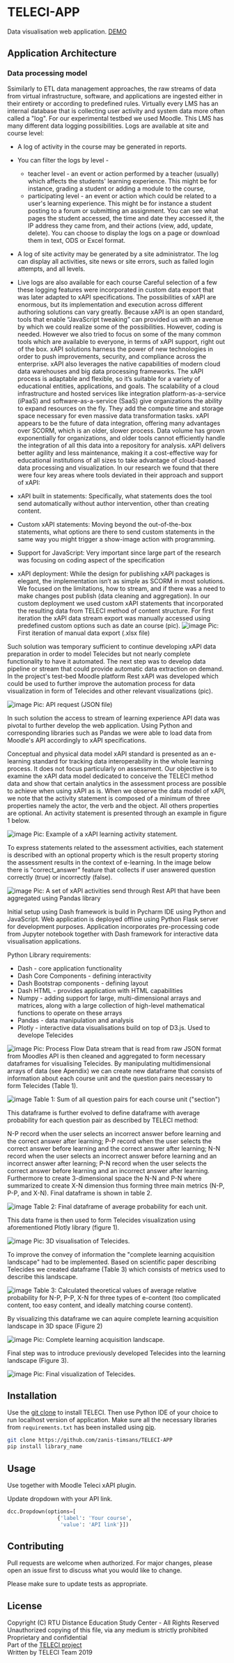 # TELECI-APP
Data visualisation web application. [DEMO](http://teleci.herokuapp.com/)

## Application Architecture
### Data processing model
Ssimilarly to ETL data management approaches, the raw streams of data from virtual infrastructure, software, and applications are ingested either in their entirety or according to predefined rules. Virtually every LMS has an internal database that is collecting user activity and system data more often called a "log". For our experimental testbed we used Moodle. This LMS has many different data logging possibilities. Logs are available at site and course level:

* A log of activity in the course may be generated in reports.
* You can filter the logs by level -
  * teacher level - an event or action performed by a teacher (usually) which affects the students' learning experience. This might be for instance, grading a student or adding a module to the course,
  * participating level - an event or action which could be related to a user's learning experience. This might be for instance a student posting to a forum or submitting an assignment. You can see what pages the student accessed, the time and date they accessed it, the IP address they came from, and their actions (view, add, update, delete). You can choose to display the logs on a page or download them in text, ODS or Excel format.
* A log of site activity may be generated by a site administrator. The log can display all activities, site news or site errors, such as failed login attempts, and all levels.
* Live logs are also available for each course
Careful selection of a few these logging features were incorporated in custom data export that was later adapted to xAPI specifications. The possibilities of xAPI are enormous, but its implementation and execution across different authoring solutions can vary greatly. Because xAPI is an open standard, tools that enable “JavaScript tweaking” can provided us with an avenue by which we could realize some of the possibilities. However, coding is needed. However we also tried to  focus on some of the many common tools which are available to everyone, in terms of xAPI support, right out of the box. xAPI solutions harness the power of new technologies in order to push improvements, security, and compliance across the enterprise. xAPI also leverages the native capabilities of modern cloud data warehouses and big data processing frameworks. The xAPI process is adaptable and flexible, so it’s suitable for a variety of educational entities, applications, and goals. The scalability of a cloud infrastructure and hosted services like integration platform-as-a-service (iPaaS) and software-as-a-service (SaaS) give organizations the ability to expand resources on the fly. They add the compute time and storage space necessary for even massive data transformation tasks. xAPI appears to be the future of data integration, offering many advantages over SCORM, which is an older, slower process. Data volume has grown exponentially for organizations, and older tools cannot efficiently handle the integration of all this data into a repository for analysis. xAPI delivers better agility and less maintenance, making it a cost-effective way for educational institutions of all sizes to take advantage of cloud-based data processing and visualization. In our research we found that there were four key areas where tools deviated in their approach and support of xAPI:

* xAPI built in statements: Specifically, what statements does the tool send automatically without author intervention, other than creating content.
* Custom xAPI statements: Moving beyond the out-of-the-box statements, what options are there to send custom statements in the same way you might trigger a show-image action with programming.
* Support for JavaScript: Very important since large part of the research was focusing on coding aspect of the specification
* xAPI deployment: While the design for publishing xAPI packages is elegant, the implementation isn’t as simple as SCORM in most solutions. We focused on the limitations, how to stream, and if there was a need to make changes post publish (data cleaning and aggregation).
In our custom deployment we used custom xAPI statements that incorporated the resulting data from TELECI method of content structure. For first iteration the xAPI data stream export was manually accessed using predefined custom options such as date an course (pic). 
![image](https://user-images.githubusercontent.com/7984338/127028933-d84879fe-d158-40a0-8a59-5f0991148740.png)
Pic: First iteration of manual data export (.xlsx file)

Such solution was temporary sufficient to continue developing xAPI data preparation in order to model Telecides but not nearly complete functionality to have it automated. The next step was to develop data pipeline or stream that could provide automatic data extraction on demand. In the project's test-bed Moodle platform Rest xAPI was developed which could be used to further improve the automation process for data visualization in form of Telecides and other relevant visualizations (pic).

![image](https://user-images.githubusercontent.com/7984338/127028960-84296f3c-83bb-4521-bd12-3122408d3e95.png)
Pic: API request (JSON file)

In such solution the access to stream of learning experience API data was pivotal to further develop the web application. Using Python and corresponding libraries such as Pandas we were able to load data from Moodle's API accordingly to xAPI specifications. 

Conceptual and physical data model
xAPI standard is presented as an e-learning standard for tracking data interoperability in the whole learning process. It does not focus particularly on assessment. Our objective is to examine the xAPI data model dedicated to conceive the TELECI method data and show that certain analytics in the assessment process are possible to achieve when using xAPI as is. When we observe the data model of xAPI, we note that the activity statement is composed of a minimum of three properties namely the actor, the verb and the object. All others properties are optional. An activity statement is presented through an example in figure 1 below.

![image](https://user-images.githubusercontent.com/7984338/127029019-48cb81da-6eac-4e9d-8161-72931f3e16f1.png)
Pic: Example of a xAPI learning activity statement.

To express statements related to the assessment activities, each statement is described with an optional property which is the result property storing the assessment results in the context of e-learning. In the image below there is "correct_answer" feature that collects if user answered question correctly (true) or incorrectly (false). 

![image](https://user-images.githubusercontent.com/7984338/127029070-cbdacebb-d5cb-49db-b95a-7385f7e8298c.png)
Pic: A set of xAPI activities send through Rest API that have been aggregated using Pandas library

Initial setup using Dash framework is build in Pycharm IDE using Python and JavaScript. Web application is deployed offline using Python Flask server for development purposes. Application incorporates pre-processing code from Jupyter notebook together with Dash framework for interactive data visualisation applications.

Python Library requirements:
* Dash - core application functionality
* Dash Core Components - defining interactivity
* Dash Bootstrap components - defining layout
* Dash HTML - provides application with HTML capabilities
* Numpy - adding support for large, multi-dimensional arrays and matrices, along with a large collection of high-level mathematical functions to operate on these arrays
* Pandas - data manipulation and analysis
* Plotly - interactive data visualisations build on top of D3.js. Used to develope Telecides

![image](https://user-images.githubusercontent.com/7984338/127028050-a1f6bac5-d6a6-4290-9ec0-5834c4fb9631.png)
Pic: Process Flow
Data stream that is read from raw JSON format from Moodles API is then cleaned and aggregated to form necessary dataframes for visualising Telecides. By manipulating multidimensional arrays of data (see Apendix) we can create new dataframe that consists of information about each course unit and the question pairs necessary to form Telecides (Table 1).

![image](https://user-images.githubusercontent.com/7984338/127029219-76c206e7-04a0-4a2e-9a61-9f2868858463.png)
Table 1: Sum of all question pairs for each course unit ("section")

This dataframe is further evolved to define dataframe with average probability for each question pair as described by TELECI method:

N-P record when the user selects an incorrect answer before learning and the correct answer after learning;
P-P record when the user selects the correct answer before learning and the correct answer after learning;
N-N record when the user selects an incorrect answer before learning and an incorrect answer after learning;
P-N record when the user selects the correct answer before learning and an incorrect answer after learning.
Furthermore to create 3-dimensional space the N-N and P-N where summarized to create X-N dimension thus forming three main metrics (N-P, P-P, and X-N). Final dataframe is shown in table 2.

![image](https://user-images.githubusercontent.com/7984338/127029244-6e07f56f-1fd9-45fc-b115-9dfb1cd97427.png)
Table 2: Final dataframe of average probability for each unit.

This data frame is then used to form Telecides visualization using aforementioned Plotly library (figure 1).


![image](https://user-images.githubusercontent.com/7984338/127029293-92c591e3-58f3-4630-a9a4-b7e8d5f6a2f4.png)
Pic: 3D visualisation of Telecides.

To improve the convey of information the "complete learning acquisition landscape" had to be implemented. Based on scientific paper describing Telecides we created dataframe (Table 3) which consists of metrics used to describe this landscape.

![image](https://user-images.githubusercontent.com/7984338/127029325-92a35d45-0db9-4831-aae5-aeef28db4bed.png)
Table 3: Calculated theoretical values of average relative probability for N-P, P-P, X-N for three types of e-content (too complicated content, too easy content, and ideally matching course content).

By visualizing this dataframe we can aquire complete learning acquisition landscape in 3D space (Figure 2)

![image](https://user-images.githubusercontent.com/7984338/127029352-975b99ab-b3a9-494c-9292-08046b0fe0c3.png)
Pic: Complete learning acquisition landscape.

Final step was to introduce previously developed Telecides into the learning landscape (Figure 3).

![image](https://user-images.githubusercontent.com/7984338/127029390-c78d3754-9c89-4bc6-9c6f-4cde612ed224.png)
Pic: Final visualization of Telecides.



## Installation

Use the [git clone](https://www.atlassian.com/git/tutorials/setting-up-a-repository/git-clone) to install TELECI. Then use Python IDE of your choice to run localhost version of application.
Make sure all the necessary libraries from `requirements.txt` has been installed using [pip](https://pip.pypa.io/en/stable/).
```bash
git clone https://github.com/zanis-timsans/TELECI-APP
pip install library_name
```

## Usage
Use together with Moodle Teleci xAPI plugin.

Update dropdown with your API link.
```python
dcc.Dropdown(options=[
                {'label': 'Your course',
                 'value': 'API link'}])
```

## Contributing
Pull requests are welcome when authorized. For major changes, please open an issue first to discuss what you would like to change.

Please make sure to update tests as appropriate.

## License
Copyright (C) RTU Distance Education Study Center - All Rights Reserved\
Unauthorized copying of this file, via any medium is strictly prohibited\
Proprietary and confidential\
Part of the [TELECI project](https://teleci.lv/)\
Written by TELECI  Team 2019
